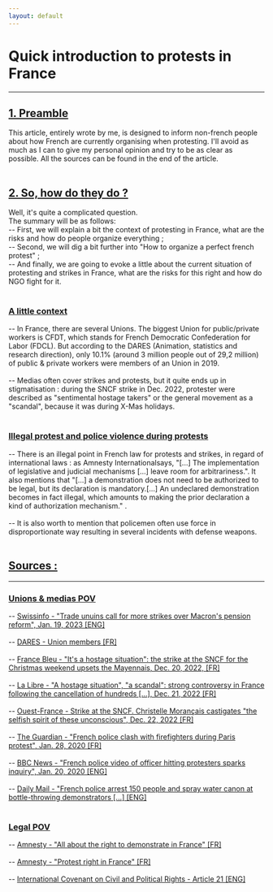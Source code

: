 ```yaml
---
layout: default
---
```


# Quick introduction to protests in France

* * *

## <ins> 1. Preamble </ins>

This article, entirely wrote by me, is designed to inform non-french people about how French are currently organising when protesting.
I'll avoid as much as I can to give my personal opinion and try to be as clear as possible.
All the sources can be found in the end of the article.<br>
<br>

## <ins> 2. So, how do they do ? </ins>

Well, it's quite a complicated question. <br>
The summary will be as follows:<br>
-- First, we will explain a bit the context of protesting in France, what are the risks and how do people organize everything ;<br>
-- Second, we will  dig a bit further into "How to organize a perfect french protest" ; <br>
-- And finally, we are going to evoke a little about the current situation of protesting and strikes in France, what are the risks for this right and how do NGO fight for it. <br>
<br>

### <ins> A little context </ins>

-- In France, there are several Unions. The biggest Union for public/private workers is CFDT, which stands for French Democratic Confederation for Labor (FDCL). But according to the DARES (Animation, statistics and research direction), only 10.1% (around 3 million people out of 29,2 million) of public & private workers were members of an Union in 2019. <br><br>
-- Medias often cover strikes and protests, but it quite ends up in stigmatisation : during the SNCF strike in Dec. 2022, protester were described as "sentimental hostage takers" or the general movement as a "scandal", because it was during X-Mas holidays.<br>
<br>

### <ins> Illegal protest and police violence during protests </ins>

-- There is an illegal point in French law for protests and strikes, in regard of international laws : as Amnesty Internationalsays, "[...] The implementation of legislative and judicial mechanisms [...] leave room for arbitrariness.". It also mentions that "[...] a demonstration does not need to be authorized to be legal, but its declaration is mandatory.[...] An undeclared demonstration becomes in fact illegal, which amounts to making the prior declaration a kind of authorization mechanism." .<br><br>
-- It is also worth to mention that policemen often use force in disproportionate way resulting in several incidents with defense weapons.<br>
<br>

<!--## <ins>3. General functionning </ins>

So, here we are. You want to protest against something, let's say, a law is about to pass and you don't want it. but you want to do it *à la française*. How to proceed ?<br><br>
First, check if there are local branches of Unions that are planning to organise a protest.-->



## <ins> Sources :</ins>

* * *

### <ins> Unions & medias POV</ins>

-- [Swissinfo - "Trade unuins call for more strikes over Macron's pension reform", Jan. 19, 2023 [ENG]](https://www.swissinfo.ch/eng/reuters/trade-unions-call-for-more-strikes-over-macron-s-pension-reform/48217084)<br><br>
-- [DARES - Union members [FR]](https://dares.travail-emploi.gouv.fr/donnees/la-syndicalisation)<br><br>
-- [France Bleu - "It's a hostage situation": the strike at the SNCF for the Christmas weekend upsets the Mayennais, Dec. 20, 2022, [FR]](https://www.francebleu.fr/infos/societe/c-est-une-prise-d-otage-la-greve-a-la-sncf-pour-le-week-end-de-noel-contrarient-les-mayennais-3921103)<br><br>
-- [La Libre - "A hostage situation", "a scandal": strong controversy in France following the cancellation of hundreds [...], Dec. 21, 2022 [FR]](https://www.lalibre.be/economie/entreprises-startup/2022/12/21/une-prise-dotage-un-scandale-vive-polemique-en-france-suite-a-lannulation-de-centaines-de-trains-sncf-lors-des-fetes-de-noel-UAEJVR24HZCG7OFKAWREW3EPVI/)<br><br>
-- [Ouest-France - Strike at the SNCF. Christelle Morançais castigates "the selfish spirit of these unconscious", Dec. 22, 2022 [FR]](https://www.ouest-france.fr/pays-de-la-loire/nantes-44000/greve-a-la-sncf-christelle-morancais-fustige-l-esprit-egoiste-de-ces-inconscients-4782f01c-8203-11ed-95d2-87cbdb857717)<br><br>
-- [The Guardian - "French police clash with firefighters during Paris protest", Jan. 28, 2020 [FR]](https://www.theguardian.com/world/2020/jan/28/french-police-clash-with-firefighters-during-paris-protest)<br><br>
-- [BBC News - "French police video of officer hitting protesters sparks inquiry", Jan. 20, 2020 [ENG]](https://www.bbc.com/news/world-europe-51174778)<br><br>
-- [Daily Mail - "French police arrest 150 people and spray water canon at bottle-throwing demonstrators [...] [ENG]](https://www.dailymail.co.uk/news/article-9046781/French-police-arrest-150-people-weekend-protests-against-new-security-law.html)<br><br>


### <ins> Legal POV</ins>

-- [Amnesty - "All about the right to demonstrate in France" [FR]](https://www.amnesty.fr/focus/tout-savoir-sur-le-droit-de-manifester-en-france)<br><br>
-- [Amnesty - "Protest right in France" [FR]](https://www.amnesty.fr/dossiers/droit-de-manifester-en-france)<br><br>
-- [International Covenant on Civil and Political Rights - Article 21 [ENG]](https://www.ohchr.org/en/instruments-mechanisms/instruments/international-covenant-civil-and-political-rights#article-21)<br><br>


<!--### Police violence-->
